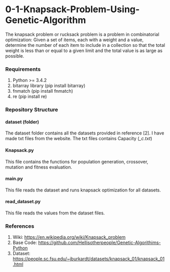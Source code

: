 # 0-1-Knapsack-Problem-Using-Genetic-Algorithm
The knapsack problem or rucksack problem is a problem in combinatorial optimization: Given a set of items, each with a weight and a value, determine the number of each item to include in a collection so that the total weight is less than or equal to a given limit and the total value is as large as possible.
### Requirements
1. Python >= 3.4.2 
2. bitarray library (pip install bitarray) 
3. fnmatch (pip install fnmatch) 
4. re (pip install re)
### Repository Structure
#### dataset (folder)
The dataset folder contains all the datasets provided in reference [2]. I have made txt files from the website. The txt files contains Capacity (*_c.txt*)
#### Knapsack.py
This file contains the functions for population generation, crossover, mutation and fitness evaluation.  
#### main.py
This file reads the dataset and runs knapsack optimization for all datasets.
#### read_dataset.py
This file reads the values from the dataset files.
### References
1. Wiki: https://en.wikipedia.org/wiki/Knapsack_problem
2. Base Code: https://github.com/Hellisotherpeople/Genetic-Algorithims-Python 
3. Dataset: https://people.sc.fsu.edu/~jburkardt/datasets/knapsack_01/knapsack_01.html
